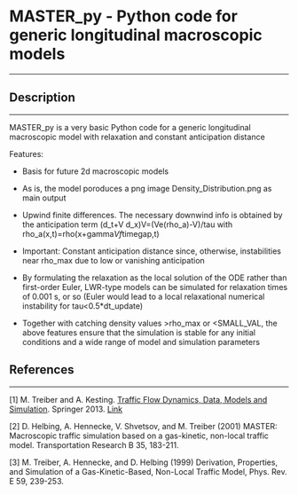 # MASTER_py - Python code for generic longitudinal macroscopic models
----------------------------------------------------------------------



## Description
--------------

MASTER_py is a very basic Python code for a generic longitudinal macroscopic model with relaxation and constant anticipation distance

Features:

- Basis for future 2d macroscopic models

- As is, the model poroduces a png image Density_Distribution.png as main output

- Upwind finite differences. The necessary downwind info is obtained by the anticipation term (d_t+V d_x)V=(Ve(rho_a)-V)/tau with rho_a(x,t)=rho(x+gamma*Vf*timegap,t)

- Important: Constant anticipation distance since, otherwise, instabilities near rho_max due to low or vanishing anticipation

- By formulating the relaxation as the local solution of the ODE rather than first-order Euler, LWR-type models can be simulated for relaxation times of 0.001 s, or so (Euler would lead to a local relaxational numerical instability for tau<0.5*dt_update)

- Together with catching density values >rho_max or <SMALL_VAL, the above features ensure that the simulation is stable for any initial conditions and a wide range of model and simulation parameters




## References 
-------------

[1] M. Treiber and A. Kesting. [Traffic Flow Dynamics, Data, Models and Simulation](http://www.traffic-flow-dynamics.org). Springer 2013. [Link](http://www.springer.com/physics/complexity/book/978-3-642-32459-8)

[2] D. Helbing, A. Hennecke, V. Shvetsov, and M. Treiber (2001)
MASTER: Macroscopic traffic simulation based on a gas-kinetic,
non-local traffic model. Transportation Research B 35, 183-211.

[3] M. Treiber, A. Hennecke, and D. Helbing (1999)
Derivation, Properties, and Simulation of a Gas-Kinetic-Based, Non-Local Traffic Model,
Phys. Rev. E 59, 239-253. 
